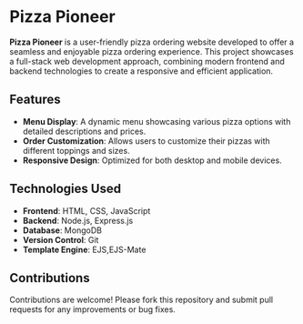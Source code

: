 # Pizza Pioneer

**Pizza Pioneer** is a user-friendly pizza ordering website developed to offer a seamless and enjoyable pizza ordering experience. This project showcases a full-stack web development approach, combining modern frontend and backend technologies to create a responsive and efficient application.

## Features


- **Menu Display**: A dynamic menu showcasing various pizza options with detailed descriptions and prices.
- **Order Customization**: Allows users to customize their pizzas with different toppings and sizes.
- **Responsive Design**: Optimized for both desktop and mobile devices.

## Technologies Used

- **Frontend**: HTML, CSS, JavaScript
- **Backend**: Node.js, Express.js
- **Database**: MongoDB
- **Version Control**: Git
- **Template Engine**: EJS,EJS-Mate

## Contributions

Contributions are welcome! Please fork this repository and submit pull requests for any improvements or bug fixes.
